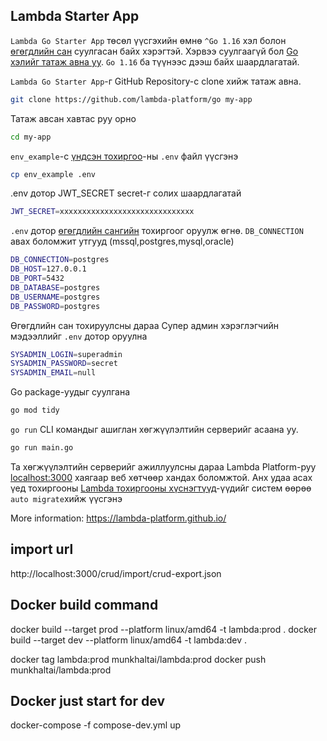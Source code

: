 ## Lambda Starter App

`Lambda Go Starter App` төсөл үүсгэхийн өмнө `^Go 1.16` хэл  болон [өгөгдлийн сан](https://lambda-platform.github.io/docs/installation#өгөгдлийн-сан) суулгасан байх хэрэгтэй. Хэрвээ суулгаагүй бол [Go хэлийг татаж авна уу](https://go.dev/dl/). `Go 1.16` ба түүнээс дээш байх шаардлагатай.

`Lambda Go Starter App`-г GitHub Repository-с clone хийж татаж авна.
  ```bash 
  git clone https://github.com/lambda-platform/go my-app
  ```
Татаж авсан хавтас руу орно
  ```bash 
  cd my-app
  ```
`env_example`-с [үндсэн тохиргоо](https://lambda-platform.github.io/docs/configration)-ны `.env` файл  үүсгэнэ
  ```bash 
  cp env_example .env
  ```
.env дотор JWT_SECRET secret-г солих шаардлагатай
  ```bash 
  JWT_SECRET=xxxxxxxxxxxxxxxxxxxxxxxxxxxxxx
  ```
`.env` дотор [өгөгдлийн сангийн](https://lambda-platform.github.io/docs/installation#өгөгдлийн-сан) тохиргоог оруулж өгнө. `DB_CONNECTION` авах боломжит утгууд (mssql,postgres,mysql,oracle)
  ```bash 
DB_CONNECTION=postgres 
DB_HOST=127.0.0.1
DB_PORT=5432
DB_DATABASE=postgres
DB_USERNAME=postgres
DB_PASSWORD=postgres
  ```
Өгөгдлийн сан тохируулсны дараа Cупер админ хэрэглэгчийн мэдээллийг `.env` дотор оруулна
  ```bash 
  SYSADMIN_LOGIN=superadmin
  SYSADMIN_PASSWORD=secret
  SYSADMIN_EMAIL=null
  ```
Go package-уудыг суулгана
  ```bash 
go mod tidy
  ```
`go run` CLI командыг ашиглан хөгжүүлэлтийн серверийг асаана уу.
  ```bash 
  go run main.go
  ```
Та хөгжүүлэлтийн серверийг ажиллуулсны дараа Lambda Platform-руу [localhost:3000](http://localhost:3000) хаягаар веб хөтчөөр хандах боломжтой. Анх удаа асах үед тохиргооны [Lambda тохиргооны хүснэгтүүд](https://lambda-platform.github.io/docs/lambda-tables)-үүдийг систем өөрөө `auto migrate`хийж үүсгэнэ 


More information: https://lambda-platform.github.io/

## import url

http://localhost:3000/crud/import/crud-export.json

## Docker build command
docker build --target prod --platform linux/amd64 -t lambda:prod .
docker build --target dev --platform linux/amd64 -t lambda:dev .

docker tag lambda:prod munkhaltai/lambda:prod
docker push munkhaltai/lambda:prod

## Docker just start for dev
docker-compose -f compose-dev.yml up 
